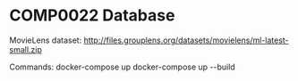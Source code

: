 # COMP0022 Database
MovieLens dataset:  http://files.grouplens.org/datasets/movielens/ml-latest-small.zip


Commands:
docker-compose up
docker-compose up --build

<!-- docker build -t mysql_db . - build an image
docker run -d mysql_db   - run the container (for detached mode)
docker restart 'container_name' - restart it
docker exec -it 'ee4a85ad7bbd' (name of container) /bin/bash - run bash
cd docker-entrypoint-initdb.d
mysql -pcomp0022 -->

